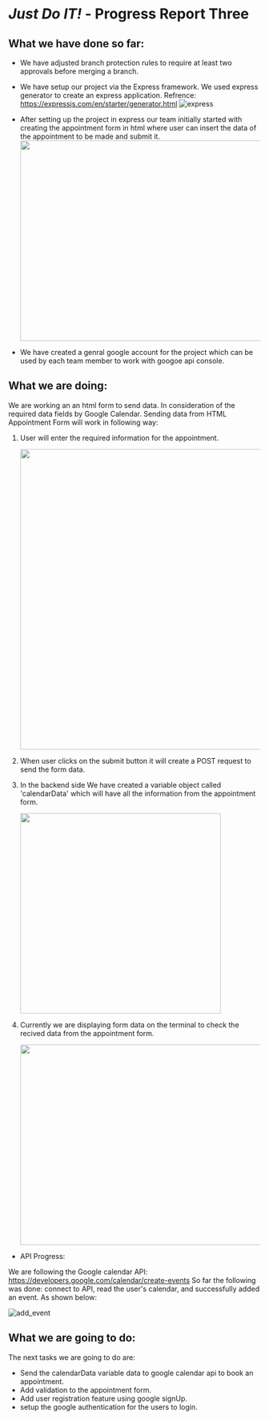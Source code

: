 # *Just Do IT!* - Progress Report Three

## What we have done so far:

* We have adjusted branch protection rules to require at least two approvals before merging a branch.

* We have setup our project via the Express framework. We used express generator to create an express application.
  Refrence: https://expressjs.com/en/starter/generator.html
  ![express](https://user-images.githubusercontent.com/54300222/74999698-459b1980-5454-11ea-8500-b975b1811703.png)

* After setting up the project in express our team initially started with creating the appointment form in html where user can     insert the data of the appointment to be made and submit it.
  <img src="https://user-images.githubusercontent.com/54300222/75000054-310b5100-5455-11ea-9205-9e844f4e80f9.png" width="600"   height="400">

* We have created a genral google account for the project which can be used by each team member to work with googoe api console.

## What we are doing:

We are working an an html form to send data. In consideration of the required data fields by Google Calendar.
Sending data from HTML Appointment Form will work in following way:

1. User will enter the required information for the appointment.

    <img src="https://user-images.githubusercontent.com/54300222/75000737-1fc34400-5457-11ea-8241-4a1e35c34ad2.png" width="600"   height="600">

2. When user clicks on the submit button it will create a POST request to send the form data.

3. In the backend side We have created a variable object called 'calendarData' which will have all the information from the appointment form.

    <img src="https://user-images.githubusercontent.com/54300222/75000798-54370000-5457-11ea-92a8-cde997eeb074.png" width="400"   height="400">

4. Currently we are displaying form data on the terminal to check the recived data from the appointment form.

    <img src="https://user-images.githubusercontent.com/54300222/75000866-9102f700-5457-11ea-88fc-e300e01c0470.png" width="600"   height="400">

* API Progress:
   
We are following the Google calendar API: https://developers.google.com/calendar/create-events
So far the following was done: connect to API, read the user's calendar, and successfully added an event. As shown below:

![add_event](https://user-images.githubusercontent.com/21226482/74993446-9e48c300-5410-11ea-8c8c-2d911bd4cc00.png)

## What we are going to do:

The next tasks we are going to do are:
* Send the calendarData variable data to google calendar api to book an appointment.
* Add validation to the appointment form.
* Add user registration feature using google signUp.
* setup the google authentication for the users to login.

